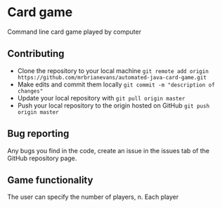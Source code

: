 # Card game
Command line card game played by computer

## Contributing
- Clone the repository to your local machine `git remote add origin https://github.com/mrbrianevans/automated-java-card-game.git`
- Make edits and commit them locally `git commit -m "description of changes"`
- Update your local repository with `git pull origin master`
- Push your local repository to the origin hosted on GitHub `git push origin master`


## Bug reporting
Any bugs you find in the code, create an issue in the issues tab of the GitHub repository page.

## Game functionality
The user can specify the number of players, n.
Each player 
